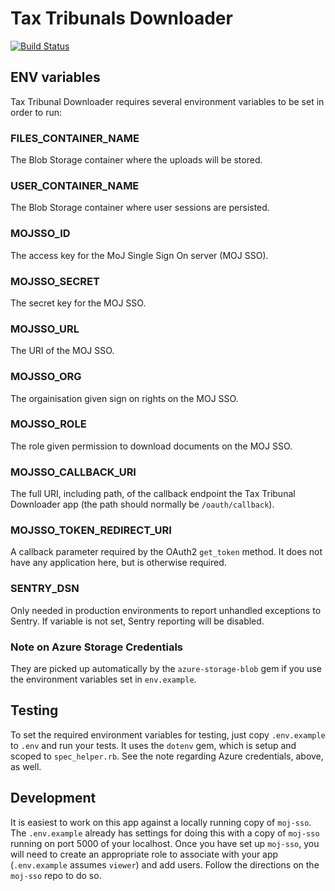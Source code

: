 # Tax Tribunals Downloader

[![Build
Status](https://travis-ci.org/ministryofjustice/tax-tribunals-downloader.svg?branch=master)](https://travis-ci.org/ministryofjustice/tax-tribunals-downloader)

## ENV variables

Tax Tribunal Downloader requires several environment variables to be set
in order to run:

### FILES_CONTAINER_NAME

The Blob Storage container where the uploads will be stored.

### USER_CONTAINER_NAME

The Blob Storage container where user sessions are persisted.

### MOJSSO_ID

The access key for the MoJ Single Sign On server (MOJ SSO).

### MOJSSO_SECRET

The secret key for the MOJ SSO.

### MOJSSO_URL

The URI of the MOJ SSO.

### MOJSSO_ORG

The orgainisation given sign on rights on the MOJ SSO.

### MOJSSO_ROLE

The role given permission to download documents on the MOJ SSO.

### MOJSSO_CALLBACK_URI

The full URI, including path, of the callback endpoint the Tax Tribunal
Downloader app (the path should normally be `/oauth/callback`).

### MOJSSO_TOKEN_REDIRECT_URI

A callback parameter required by the OAuth2 `get_token` method.  It does
not have any application here, but is otherwise required.

### SENTRY_DSN

Only needed in production environments to report unhandled exceptions to Sentry.
If variable is not set, Sentry reporting will be disabled.

### Note on Azure Storage Credentials

They are picked up automatically by the `azure-storage-blob` gem if you use the environment
variables set in `env.example`.

## Testing

To set the required environment variables for testing, just copy
`.env.example` to `.env` and run your tests. It uses the `dotenv` gem,
which is setup and scoped to `spec_helper.rb`.  See the note regarding Azure
credentials, above, as well.

## Development

It is easiest to work on this app against a locally running copy of
`moj-sso`.  The `.env.example` already has settings for doing this with
a copy of `moj-sso` running on port 5000 of your localhost.  Once you
have set up `moj-sso`, you will need to create an appropriate role to
associate with your app (`.env.example` assumes `viewer`) and add users.
Follow the directions on the `moj-sso` repo to do so.
